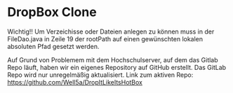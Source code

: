 # DropBox Clone
Wichtig!!
Um Verzeichisse oder Dateien anlegen zu können muss in der FileDao.java in Zeile 19 der rootPath auf einen gewünschten lokalen absoluten Pfad gesetzt werden.

Auf Grund von Problemem mit dem Hochschulserver, auf dem das Gitlab Repo läuft, haben wir ein eigenes Repository auf GitHub erstellt.
Das GitLab Repo wird nur unregelmäßig aktualisiert.
Link zum aktiven Repo: https://github.com/Well5a/DropItLikeItsHotBox


